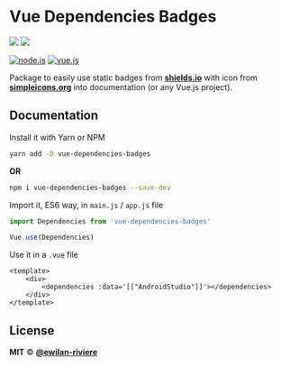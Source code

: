 # **Vue Dependencies Badges**

[![](https://img.shields.io/npm/v/vue-dependencies-badges.svg?style=flat-square&color=cb3837&logo=npm&logoColor=ffffff)](https://www.npmjs.com/package/vue-dependencies-badges)
[![](https://img.shields.io/github/license/ewilan-riviere/vuepress-theme-useweb.svg?style=flat-square&color=f05032&logo=git&logoColor=ffffff)](https://github.com/ewilan-riviere/dependencies-badges/blob/master/LICENSE)

[![node.js](https://img.shields.io/static/v1?label=Node.js&message=v11.15&color=339933&style=flat-square&logo=node.js&logoColor=ffffff)](https://nodejs.org/en/)
[![vue.js](https://img.shields.io/static/v1?label=Vue.js&message=v2.6&color=4FC08D&style=flat-square&logo=vue.js&logoColor=ffffff)](https://vuejs.org/)

Package to easily use static badges from [**shields.io**](https://shields.io/) with icon from [**simpleicons.org**](https://simpleicons.org/) into documentation (or any Vue.js project).

## **Documentation**

Install it with Yarn or NPM

```bash
yarn add -D vue-dependencies-badges
```

**OR**

```bash
npm i vue-dependencies-badges --save-dev
```

Import it, ES6 way, in `main.js` / `app.js` file

```js
import Dependencies from 'vue-dependencies-badges'

Vue.use(Dependencies)
```

Use it in a `.vue` file

```vue
<template>
    <div>
        <dependencies :data='[["AndroidStudio"]]'></dependencies>
    </div>
</template>
```

## **License**

**MIT** &copy; [**@ewilan-riviere**](https://github.com/ewilan-riviere)
